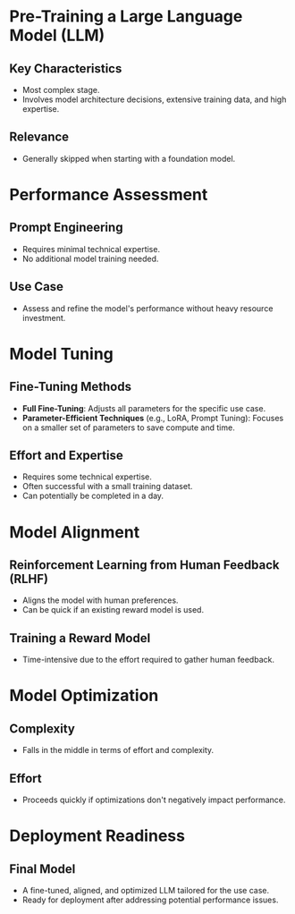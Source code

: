 # Pre-Training a Large Language Model (LLM)

## Key Characteristics
- Most complex stage.
- Involves model architecture decisions, extensive training data, and high expertise.

## Relevance
- Generally skipped when starting with a foundation model.

# Performance Assessment

## Prompt Engineering
- Requires minimal technical expertise.
- No additional model training needed.

## Use Case
- Assess and refine the model's performance without heavy resource investment.

# Model Tuning

## Fine-Tuning Methods
- **Full Fine-Tuning**: Adjusts all parameters for the specific use case.
- **Parameter-Efficient Techniques** (e.g., LoRA, Prompt Tuning): Focuses on a smaller set of parameters to save compute and time.

## Effort and Expertise
- Requires some technical expertise.
- Often successful with a small training dataset.
- Can potentially be completed in a day.

# Model Alignment

## Reinforcement Learning from Human Feedback (RLHF)
- Aligns the model with human preferences.
- Can be quick if an existing reward model is used.

## Training a Reward Model
- Time-intensive due to the effort required to gather human feedback.

# Model Optimization

## Complexity
- Falls in the middle in terms of effort and complexity.

## Effort
- Proceeds quickly if optimizations don't negatively impact performance.

# Deployment Readiness

## Final Model
- A fine-tuned, aligned, and optimized LLM tailored for the use case.
- Ready for deployment after addressing potential performance issues.